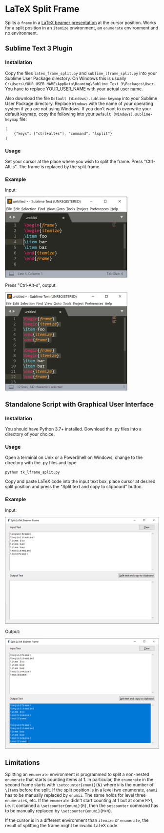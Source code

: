 # LaTeX Split Frame

Splits a `frame` in a [LaTeX beamer presentation](https://en.wikibooks.org/wiki/LaTeX/Presentations) at the cursor position. Works for a split position in an `itemize` environment, an `enumerate` environment and no environment.

## Sublime Text 3 Plugin

### Installation

Copy the files `latex_frame_split.py` and `sublime_lframe_split.py` into your Sublime User Package directory. On Windows this is usually `C:\Users\YOUR_USER_NAME\AppData\Roaming\Sublime Text 3\Packages\User`. You have to replace YOUR_USER_NAME with your actual user name.

Also download the file `Default (Windows).sublime-keymap` into your Sublime User Package directory. Replace `Windows` with the name of your operating system if you are not using Windows. If you don't want to overwrite your default keymap, copy the following into your `Default (Windows).sublime-keymap` file:
```
[
	{"keys": ["ctrl+alt+s"], "command": "lsplit"}
]
```

### Usage

Set your cursor at the place where you wish to split the frame. Press "Ctrl-Alt-s". The frame is replaced by the split frame.

### Example

Input:

<img src="screenshots/sublime_before.png" width="400" />

Press "Ctrl-Alt-s", output:

<img src="screenshots/sublime_after.png" width="400" />


## Standalone Script with Graphical User Interface

### Installation

You should have Python 3.7+ installed. Download the .py files into a directory of your choice. 

### Usage

Open a terminal on Unix or a PowerShell on Windows, change to the directory with the .py files and type
```
python tk_lframe_split.py
```
Copy and paste LaTeX code into the input text box, place cursor at desired split position and press the "Split text and copy to clipboard" button.

### Example

Input:

<img src="screenshots/before.png" width="600" />

Output:

<img src="screenshots/after.png" width="600" />

## Limitations

Splitting an `enumerate` environment is programmed to split a non-nested `enumerate` that starts counting items at 1. In particular, the `enumerate` in the second frame starts with `\setcounter{enumi}{N}` where `N` is the number of `\item`s before the split. If the split position is in a level two enumerate, `enumi` has to be manually replaced by `enumii`. The same holds for level three `enumerate`s, etc. If the `enumerate` didn't start counting at 1 but at some `M`>1, i.e. it contained a `\setcounter{enumi}{M}`, then the `setcounter` command has to be manually replaced by `\setcounter{enumi}{M+N}`.

If the cursor is in a different environment than `itemize` or `enumerate`, the result of splitting the frame might be invalid LaTeX code.
